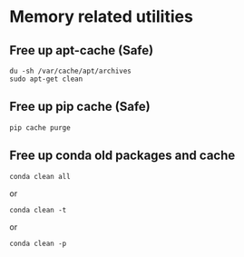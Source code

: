 # Memory related utilities

## Free up apt-cache (Safe)

```
du -sh /var/cache/apt/archives
sudo apt-get clean
```

## Free up pip cache (Safe)
```
pip cache purge
```

## Free up conda old packages and cache
```
conda clean all
```
or 
```
conda clean -t
```
or 
```
conda clean -p
```
